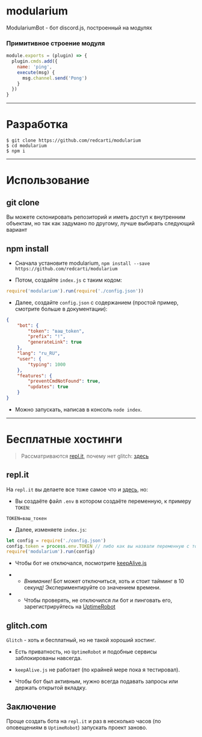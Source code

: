 # modularium

ModulariumBot - бот discord.js, построенный на модулях

### Примитивное строение модуля
```js
module.exports = (plugin) => {
  plugin.cmds.add({
    name: 'ping',
    execute(msg) {
      msg.channel.send('Pong')
    }
  })
}
```

___
# Разработка
```
$ git clone https://github.com/redcarti/modularium
$ cd modularium
$ npm i
```
___

# Использование

## git clone

Вы можете склонировать репозиторий и иметь доступ к внутренним объектам, но так как задумано по другому, лучше выбирать следующий вариант

## npm install

- Сначала установите modularium, `npm install --save https://github.com/redcarti/modularium`

- Потом, создайте `index.js` с таким кодом:

```js
require('modularium').run(require('./config.json'))
```

- Далее, создайте `config.json` с содержанием (простой пример, смотрите больше в документации):
```json
{
    "bot": {
        "token": "ваш_token",
        "prefix": "!",
        "generateLink": true
    },
    "lang": "ru_RU",
    "user": {
        "typing": 1000
    },
    "features": {
        "preventCmdNotFound": true,
        "updates": true
    }
}
```

- Можно запускать, написав в консоль `node index`.

___

# Бесплатные хостинги

> Рассматриваются [repl.it](https://repl.it), почему нет glitch: [здесь](#glitchcom)

## repl.it

На `repl.it` вы делаете все тоже самое что и [здесь](https://github.com/redcarti/modularium), но:

- Вы создаёте файл `.env` в котором создаёте переменную, к примеру `TOKEN`:

```
TOKEN=ваш_токен
```

- Далее, изменяете `index.js`:

```js
let config = require('./config.json')
config.token = process.env.TOKEN // либо как вы назвали переменную с токеном
require('modularium').run(config)
```

- Чтобы бот не отключался, посмотрите [keepAlive.js](https://github.com/redcarti/modularium/blob/master/examples/glitchKeepAlive.js)

- - *Внимание!* Бот может отключиться, хоть и стоит тайминг в 10 секунд! Экспериментируйте со значением времени.

- - Чтобы проверять, не отключился ли бот и пинговать его, зарегистрируйтесь на [UptimeRobot](https://uptimerobot.com)

## glitch.com

`Glitch` - хоть и бесплатный, но не такой хороший хостинг.

- Есть приватность, но `UptimeRobot` и подобные сервисы заблокированы навсегда.

- `keepAlive.js` не работает (по крайней мере пока я тестировал).

- Чтобы бот был активным, нужно всегда подавать запросы или держать открытой вкладку.

## Заключение

Проще создать бота на `repl.it` и раз в несколько часов (по оповещениям в `UptimeRobot`) запускать проект заново.
